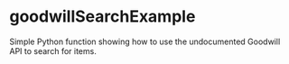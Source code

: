 # goodwillSearchExample
Simple Python function showing how to use the undocumented Goodwill API to search for items.

